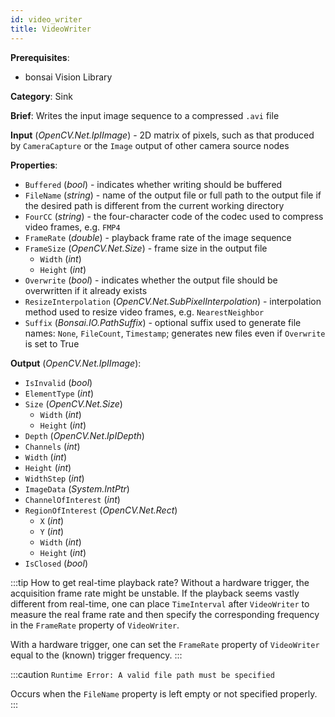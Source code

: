 ```yaml
---
id: video_writer
title: VideoWriter
---
```


**Prerequisites**:
-   bonsai Vision Library

**Category**: Sink

**Brief**: Writes the input image sequence to a compressed `.avi` file

**Input** (*OpenCV.Net.IpIImage*) - 2D matrix of pixels, such as that produced by `CameraCapture` or the `Image` output of other camera source nodes

**Properties**:
-   `Buffered` (*bool*) - indicates whether writing should be buffered
-   `FileName` (*string*) - name of the output file or full path to the output file if the desired path is different from the current working directory
-   `FourCC` (*string*) - the four-character code of the codec used to compress video frames, e.g. `FMP4`
-   `FrameRate` (*double*) - playback frame rate of the image sequence
-   `FrameSize` (*OpenCV.Net.Size*) - frame size in the output file
    -   `Width` (*int*)
    -   `Height` (*int*)
-   `Overwrite` (*bool*) - indicates whether the output file should be overwritten if it already exists
-   `ResizeInterpolation` (*OpenCV.Net.SubPixelInterpolation*) - interpolation method used to resize video frames, e.g. `NearestNeighbor`
-   `Suffix` (*Bonsai.IO.PathSuffix*) - optional suffix used to generate file names: `None`, `FileCount`, `Timestamp`; generates new files even if `Overwrite` is set to True

**Output** (*OpenCV.Net.IpIImage*):
-   `IsInvalid` (*bool*)
-   `ElementType` (*int*)
-   `Size` (*OpenCV.Net.Size*)
    -   `Width` (*int*)
    -   `Height` (*int*)
-   `Depth` (*OpenCV.Net*.*IpIDepth*)
-   `Channels` (*int*)
-   `Width` (*int*)
-   `Height` (*int*)
-   `WidthStep` (*int*)
-   `ImageData` (*System.IntPtr*)
-   `ChannelOfInterest` (*int*)
-   `RegionOfInterest` (*OpenCV.Net.Rect*)
    -   `X` (*int*)
    -   `Y` (*int*)
    -   `Width` (*int*)
    -   `Height` (*int*)
-   `IsClosed` (*bool*)

:::tip
How to get real-time playback rate? Without a hardware trigger, the acquisition frame rate might be unstable. If the playback seems vastly different from real-time, one can place `TimeInterval` after `VideoWriter` to measure the real frame rate and then specify the corresponding frequency in the `FrameRate` property of `VideoWriter`.

With a hardware trigger, one can set the `FrameRate` property of `VideoWriter` equal to the (known) trigger frequency.
:::

:::caution
`Runtime Error: A valid file path must be specified`

Occurs when the `FileName` property is left empty or not specified properly.
:::
